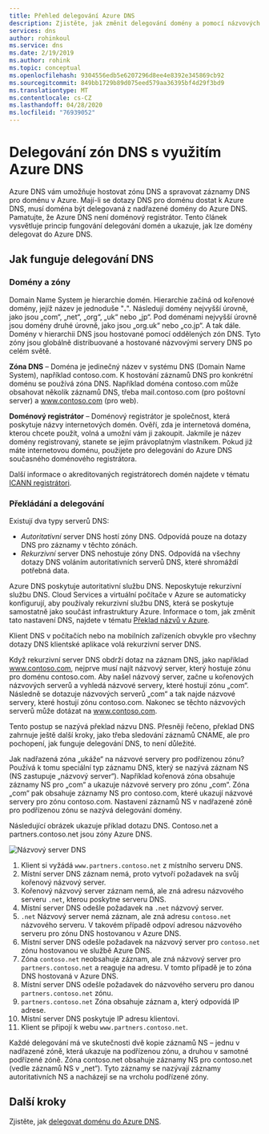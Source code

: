 ```yaml
---
title: Přehled delegování Azure DNS
description: Zjistěte, jak změnit delegování domény a pomocí názvových serverů Azure DNS umožněte hosting domén.
services: dns
author: rohinkoul
ms.service: dns
ms.date: 2/19/2019
ms.author: rohink
ms.topic: conceptual
ms.openlocfilehash: 9304556edb5e6207296d8ee4e8392e345869cb92
ms.sourcegitcommit: 849bb1729b89d075eed579aa36395bf4d29f3bd9
ms.translationtype: MT
ms.contentlocale: cs-CZ
ms.lasthandoff: 04/28/2020
ms.locfileid: "76939052"
---
```

# <a name="delegation-of-dns-zones-with-azure-dns"></a>Delegování zón DNS s využitím Azure DNS

Azure DNS vám umožňuje hostovat zónu DNS a spravovat záznamy DNS pro doménu v Azure. Mají-li se dotazy DNS pro doménu dostat k Azure DNS, musí doména být delegovaná z nadřazené domény do Azure DNS. Pamatujte, že Azure DNS není doménový registrátor. Tento článek vysvětluje princip fungování delegování domén a ukazuje, jak lze domény delegovat do Azure DNS.

## <a name="how-dns-delegation-works"></a>Jak funguje delegování DNS

### <a name="domains-and-zones"></a>Domény a zóny

Domain Name System je hierarchie domén. Hierarchie začíná od kořenové domény, jejíž název je jednoduše "**.**".  Následují domény nejvyšší úrovně, jako jsou „com“, „net“, „org“, „uk“ nebo „jp“.  Pod doménami nejvyšší úrovně jsou domény druhé úrovně, jako jsou „org.uk“ nebo „co.jp“.  A tak dále. Domény v hierarchii DNS jsou hostované pomocí oddělených zón DNS. Tyto zóny jsou globálně distribuované a hostované názvovými servery DNS po celém světě.

**Zóna DNS** – Doména je jedinečný název v systému DNS (Domain Name System), například contoso.com. K hostování záznamů DNS pro konkrétní doménu se používá zóna DNS. Například doména contoso.com může obsahovat několik záznamů DNS, třeba mail.contoso.com (pro poštovní server) a www.contoso.com (pro web).

**Doménový registrátor** – Doménový registrátor je společnost, která poskytuje názvy internetových domén. Ověří, zda je internetová doména, kterou chcete použít, volná a umožní vám ji zakoupit. Jakmile je název domény registrovaný, stanete se jejím právoplatným vlastníkem. Pokud již máte internetovou doménu, použijete pro delegování do Azure DNS současného doménového registrátora.

Další informace o akreditovaných registrátorech domén najdete v tématu [ICANN registrátori](https://www.icann.org/registrar-reports/accredited-list.html).

### <a name="resolution-and-delegation"></a>Překládání a delegování

Existují dva typy serverů DNS:

* *Autoritativní* server DNS hostí zóny DNS. Odpovídá pouze na dotazy DNS pro záznamy v těchto zónách.
* *Rekurzivní* server DNS nehostuje zóny DNS. Odpovídá na všechny dotazy DNS voláním autoritativních serverů DNS, které shromáždí potřebná data.

Azure DNS poskytuje autoritativní službu DNS.  Neposkytuje rekurzivní službu DNS. Cloud Services a virtuální počítače v Azure se automaticky konfigurují, aby používaly rekurzivní službu DNS, která se poskytuje samostatně jako součást infrastruktury Azure. Informace o tom, jak změnit tato nastavení DNS, najdete v tématu [Překlad názvů v Azure](../virtual-network/virtual-networks-name-resolution-for-vms-and-role-instances.md#name-resolution-that-uses-your-own-dns-server).

Klient DNS v počítačích nebo na mobilních zařízeních obvykle pro všechny dotazy DNS klientské aplikace volá rekurzivní server DNS.

Když rekurzivní server DNS obdrží dotaz na záznam DNS, jako například www.contoso.com, nejprve musí najít názvový server, který hostuje zónu pro doménu contoso.com. Aby našel názvový server, začne u kořenových názvových serverů a vyhledá názvové servery, které hostují zónu „com“. Následně se dotazuje názvových serverů „com“ a tak najde názvové servery, které hostují zónu contoso.com.  Nakonec se těchto názvových serverů může dotázat na www.contoso.com.

Tento postup se nazývá překlad názvu DNS. Přesněji řečeno, překlad DNS zahrnuje ještě další kroky, jako třeba sledování záznamů CNAME, ale pro pochopení, jak funguje delegování DNS, to není důležité.

Jak nadřazená zóna „ukáže“ na názvové servery pro podřízenou zónu? Používá k tomu speciální typ záznamu DNS, který se nazývá záznam NS (NS zastupuje „názvový server“). Například kořenová zóna obsahuje záznamy NS pro „com“ a ukazuje názvové servery pro zónu „com“. Zóna „com“ pak obsahuje záznamy NS pro contoso.com, které ukazují názvové servery pro zónu contoso.com. Nastavení záznamů NS v nadřazené zóně pro podřízenou zónu se nazývá delegování domény.

Následující obrázek ukazuje příklad dotazu DNS. Contoso.net a partners.contoso.net jsou zóny Azure DNS.

![Názvový server DNS](./media/dns-domain-delegation/image1.png)

1. Klient si vyžádá `www.partners.contoso.net` z místního serveru DNS.
2. Místní server DNS záznam nemá, proto vytvoří požadavek na svůj kořenový názvový server.
3. Kořenový názvový server záznam nemá, ale zná adresu názvového serveru `.net`, kterou poskytne serveru DNS.
4. Místní server DNS odešle požadavek na `.net` názvový server.
5. `.net` Názvový server nemá záznam, ale zná adresu `contoso.net` názvového serveru. V takovém případě odpoví adresou názvového serveru pro zónu DNS hostovanou v Azure DNS.
6. Místní server DNS odešle požadavek na názvový server pro `contoso.net` zónu hostovanou ve službě Azure DNS.
7. Zóna `contoso.net` neobsahuje záznam, ale zná názvový server pro `partners.contoso.net` a reaguje na adresu. V tomto případě je to zóna DNS hostovaná v Azure DNS.
8. Místní server DNS odešle požadavek do názvového serveru pro danou `partners.contoso.net` zónu.
9. `partners.contoso.net` Zóna obsahuje záznam a, který odpovídá IP adrese.
10. Místní server DNS poskytuje IP adresu klientovi.
11. Klient se připojí k webu `www.partners.contoso.net`.

Každé delegování má ve skutečnosti dvě kopie záznamů NS – jednu v nadřazené zóně, která ukazuje na podřízenou zónu, a druhou v samotné podřízené zóně. Zóna contoso.net obsahuje záznamy NS pro contoso.net (vedle záznamů NS v „net“). Tyto záznamy se nazývají záznamy autoritativních NS a nacházejí se na vrcholu podřízené zóny.

## <a name="next-steps"></a>Další kroky

Zjistěte, jak [delegovat doménu do Azure DNS](dns-delegate-domain-azure-dns.md).

